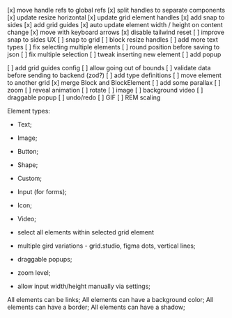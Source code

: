 [x] move handle refs to global refs
[x] split handles to separate components
[x] update resize horizontal
[x] update grid element handles
[x] add snap to sides
[x] add grid guides
[x] auto update element width / height on content change
[x] move with keyboard arrows
[x] disable tailwind reset
[ ] improve snap to sides UX
[ ] snap to grid
[ ] block resize handles
[ ] add more text types
[ ] fix selecting multiple elements
[ ] round position before saving to json
[ ] fix multiple selection
[ ] tweak inserting new element
[ ] add popup

[ ] add grid guides config
[ ] allow going out of bounds
[ ] validate data before sending to backend (zod?)
[ ] add type definitions
[ ] move element to another grid
[x] merge Block and BlockElement
[ ] add some parallax
[ ] zoom
[ ] reveal animation
[ ] rotate
[ ] image
[ ] background video
[ ] draggable popup
[ ] undo/redo
[ ] GIF
[ ] REM scaling

Element types:
- Text;
- Image;
- Button;
- Shape;
- Custom;

- Input (for forms);
- Icon;
- Video;


- select all elements within selected grid element
- multiple gird variations - grid.studio, figma dots, vertical lines;
- draggable popups;
- zoom level;
- allow input width/height manually via settings;

All elements can be links;
All elements can have a background color;
All elements can have a border;
All elements can have a shadow;